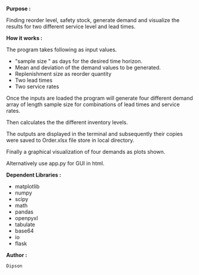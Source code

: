 
**Purpose :**

Finding reorder level, safety stock, generate demand and visualize the results for two different service level and lead times.

**How it works :**

The program takes following as input values.

* "sample size " as days for the desired time horizon.
* Mean and deviation of the demand values to be generated.
* Replenishment size as reorder quantity
* Two lead times
* Two service rates

Once the inputs are loaded the program will generate four different demand array of length sample size for combinations of lead times and service rates.

Then calculates the the different inventory levels.

The outputs are displayed in the terminal and subsequently their copies were saved to Order.xlsx file store in local directory.

Finally a graphical visualization of four demands as plots shown.

Alternatively use app.py for GUI in html.


**Dependent Libraries :**

* matplotlib
* numpy
* scipy
* math
* pandas
* openpyxl
* tabulate
* base64
* io
* flask

**Author :**

    Dipson
